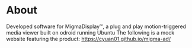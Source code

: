 # About
Developed software for MigmaDisplay™, a plug and play motion-triggered media viewer built on odroid running Ubuntu
The following is a mock website featuring the product: https://cyuan01.github.io/migma-ad/
